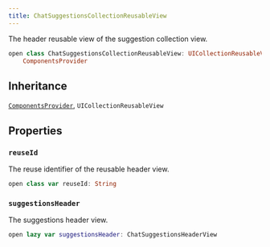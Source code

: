 ```yaml
---
title: ChatSuggestionsCollectionReusableView
---
```


The header reusable view of the suggestion collection view.

``` swift
open class ChatSuggestionsCollectionReusableView: UICollectionReusableView,
    ComponentsProvider 
```

## Inheritance

[`ComponentsProvider`](../../../utils/components-provider), `UICollectionReusableView`

## Properties

### `reuseId`

The reuse identifier of the reusable header view.

``` swift
open class var reuseId: String 
```

### `suggestionsHeader`

The suggestions header view.

``` swift
open lazy var suggestionsHeader: ChatSuggestionsHeaderView 
```
